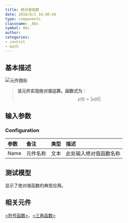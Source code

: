 ```yaml
---
title: 绝对值函数
date: 2018/8/1 14:40:44
type: components
classname: _Abs
symbol: Abs
author: 
categories: 
- control
- math
---
```

## <span id="comp_desc">基本描述</span>
![元件图标]()

> **该元件实现绝对值运算。函数式为：**
> $$y(t) = |u(t)|$$

## <span id="comp_params">输入参数</span>
### <span id="comp_params_group_Configuration">Configuration</span>
| 参数 | 备注 | 类型 | 描述 |
| :--- | :--- | :--: | :--- |
| <span id="comp_params_param_Name">Name</span> | 元件名称 | 文本 | 此处输入绝对值函数名称 |
[Name]: #comp_params_param_Name "Name"

## <span id="comp_example">测试模型</span>
[<test Abs>](<test link>)显示了绝对值函数的典型应用。

## <span id="comp_seealso">相关元件</span>
[<符号函数>](<test link>)、[<三角函数>](<test link>)



